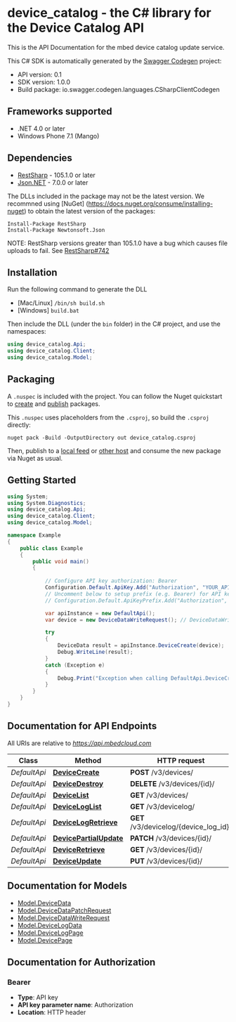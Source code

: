 # device_catalog - the C# library for the Device Catalog API

This is the API Documentation for the mbed device catalog update service.

This C# SDK is automatically generated by the [Swagger Codegen](https://github.com/swagger-api/swagger-codegen) project:

- API version: 0.1
- SDK version: 1.0.0
- Build package: io.swagger.codegen.languages.CSharpClientCodegen

<a name="frameworks-supported"></a>
## Frameworks supported
- .NET 4.0 or later
- Windows Phone 7.1 (Mango)

<a name="dependencies"></a>
## Dependencies
- [RestSharp](https://www.nuget.org/packages/RestSharp) - 105.1.0 or later
- [Json.NET](https://www.nuget.org/packages/Newtonsoft.Json/) - 7.0.0 or later

The DLLs included in the package may not be the latest version. We recommned using [NuGet] (https://docs.nuget.org/consume/installing-nuget) to obtain the latest version of the packages:
```
Install-Package RestSharp
Install-Package Newtonsoft.Json
```

NOTE: RestSharp versions greater than 105.1.0 have a bug which causes file uploads to fail. See [RestSharp#742](https://github.com/restsharp/RestSharp/issues/742)

<a name="installation"></a>
## Installation
Run the following command to generate the DLL
- [Mac/Linux] `/bin/sh build.sh`
- [Windows] `build.bat`

Then include the DLL (under the `bin` folder) in the C# project, and use the namespaces:
```csharp
using device_catalog.Api;
using device_catalog.Client;
using device_catalog.Model;
```

<a name="packaging"></a>
## Packaging

A `.nuspec` is included with the project. You can follow the Nuget quickstart to [create](https://docs.microsoft.com/en-us/nuget/quickstart/create-and-publish-a-package#create-the-package) and [publish](https://docs.microsoft.com/en-us/nuget/quickstart/create-and-publish-a-package#publish-the-package) packages.

This `.nuspec` uses placeholders from the `.csproj`, so build the `.csproj` directly:

```
nuget pack -Build -OutputDirectory out device_catalog.csproj
```

Then, publish to a [local feed](https://docs.microsoft.com/en-us/nuget/hosting-packages/local-feeds) or [other host](https://docs.microsoft.com/en-us/nuget/hosting-packages/overview) and consume the new package via Nuget as usual.

<a name="getting-started"></a>
## Getting Started

```csharp
using System;
using System.Diagnostics;
using device_catalog.Api;
using device_catalog.Client;
using device_catalog.Model;

namespace Example
{
    public class Example
    {
        public void main()
        {
            
            // Configure API key authorization: Bearer
            Configuration.Default.ApiKey.Add("Authorization", "YOUR_API_KEY");
            // Uncomment below to setup prefix (e.g. Bearer) for API key, if needed
            // Configuration.Default.ApiKeyPrefix.Add("Authorization", "Bearer");

            var apiInstance = new DefaultApi();
            var device = new DeviceDataWriteRequest(); // DeviceDataWriteRequest | 

            try
            {
                DeviceData result = apiInstance.DeviceCreate(device);
                Debug.WriteLine(result);
            }
            catch (Exception e)
            {
                Debug.Print("Exception when calling DefaultApi.DeviceCreate: " + e.Message );
            }
        }
    }
}
```

<a name="documentation-for-api-endpoints"></a>
## Documentation for API Endpoints

All URIs are relative to *https://api.mbedcloud.com*

Class | Method | HTTP request | Description
------------ | ------------- | ------------- | -------------
*DefaultApi* | [**DeviceCreate**](docs/DefaultApi.md#devicecreate) | **POST** /v3/devices/ | 
*DefaultApi* | [**DeviceDestroy**](docs/DefaultApi.md#devicedestroy) | **DELETE** /v3/devices/{id}/ | 
*DefaultApi* | [**DeviceList**](docs/DefaultApi.md#devicelist) | **GET** /v3/devices/ | 
*DefaultApi* | [**DeviceLogList**](docs/DefaultApi.md#deviceloglist) | **GET** /v3/devicelog/ | 
*DefaultApi* | [**DeviceLogRetrieve**](docs/DefaultApi.md#devicelogretrieve) | **GET** /v3/devicelog/{device_log_id}/ | 
*DefaultApi* | [**DevicePartialUpdate**](docs/DefaultApi.md#devicepartialupdate) | **PATCH** /v3/devices/{id}/ | 
*DefaultApi* | [**DeviceRetrieve**](docs/DefaultApi.md#deviceretrieve) | **GET** /v3/devices/{id}/ | 
*DefaultApi* | [**DeviceUpdate**](docs/DefaultApi.md#deviceupdate) | **PUT** /v3/devices/{id}/ | 


<a name="documentation-for-models"></a>
## Documentation for Models

 - [Model.DeviceData](docs/DeviceData.md)
 - [Model.DeviceDataPatchRequest](docs/DeviceDataPatchRequest.md)
 - [Model.DeviceDataWriteRequest](docs/DeviceDataWriteRequest.md)
 - [Model.DeviceLogData](docs/DeviceLogData.md)
 - [Model.DeviceLogPage](docs/DeviceLogPage.md)
 - [Model.DevicePage](docs/DevicePage.md)


<a name="documentation-for-authorization"></a>
## Documentation for Authorization

<a name="Bearer"></a>
### Bearer

- **Type**: API key
- **API key parameter name**: Authorization
- **Location**: HTTP header

